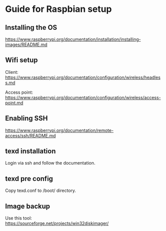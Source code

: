 # Guide for Raspbian setup

## Installing the OS
https://www.raspberrypi.org/documentation/installation/installing-images/README.md

## Wifi setup
Client:  
https://www.raspberrypi.org/documentation/configuration/wireless/headless.md

Access point:  
https://www.raspberrypi.org/documentation/configuration/wireless/access-point.md

## Enabling SSH
https://www.raspberrypi.org/documentation/remote-access/ssh/README.md

## texd installation
Login via ssh and follow the documentation.

## texd pre config
Copy texd.conf to /boot/ directory.

## Image backup
Use this tool:  
https://sourceforge.net/projects/win32diskimager/
